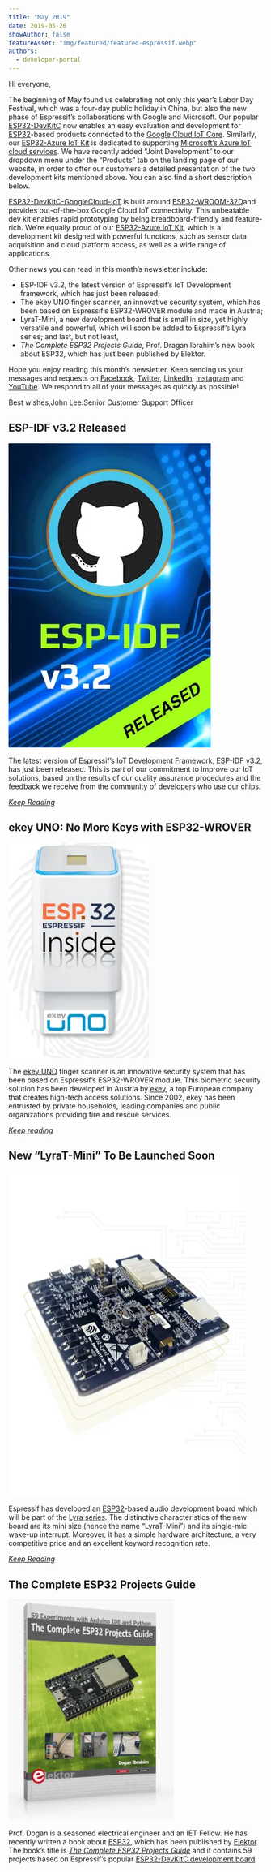 ```yaml
---
title: "May 2019"
date: 2019-05-26
showAuthor: false
featureAsset: "img/featured/featured-espressif.webp"
authors:
  - developer-portal
---
```

Hi everyone,

The beginning of May found us celebrating not only this year’s Labor Day Festival, which was a four-day public holiday in China, but also the new phase of Espressif’s collaborations with Google and Microsoft. Our popular [ESP32-DevKitC](https://www.espressif.com/en/products/hardware/esp32-devkitc/overview) now enables an easy evaluation and development for [ESP32](https://www.espressif.com/en/products/hardware/esp32/overview)-based products connected to the [Google Cloud IoT Core](https://cloud.google.com/iot-core/). Similarly, our [ESP32-Azure IoT Kit](https://www.espressif.com/en/products/hardware/esp32-azure-kit) is dedicated to supporting [Microsoft’s Azure IoT cloud services](https://azure.microsoft.com/en-us/overview/iot/). We have recently added “Joint Development” to our dropdown menu under the “Products” tab on the landing page of our website, in order to offer our customers a detailed presentation of the two development kits mentioned above. You can also find a short description below.

[ESP32-DevKitC-GoogleCloud-IoT](https://www.espressif.com/en/products/hardware/esp32-devkitc-googlecloud-iot/overview#) is built around [ESP32-WROOM-32D](https://www.espressif.com/sites/default/files/documentation/esp32-wroom-32d_esp32-wroom-32u_datasheet_en.pdf)and provides out-of-the-box Google Cloud IoT connectivity. This unbeatable dev kit enables rapid prototyping by being breadboard-friendly and feature-rich. We’re equally proud of our [ESP32-Azure IoT Kit](https://www.espressif.com/en/products/hardware/esp32-azure-kit), which is a development kit designed with powerful functions, such as sensor data acquisition and cloud platform access, as well as a wide range of applications.

Other news you can read in this month’s newsletter include:

- ESP-IDF v3.2, the latest version of Espressif’s IoT Development framework, which has just been released;
- The ekey UNO finger scanner, an innovative security system, which has been based on Espressif’s ESP32-WROVER module and made in Austria;
- LyraT-Mini, a new development board that is small in size, yet highly versatile and powerful, which will soon be added to Espressif’s Lyra series; and last, but not least,
- *The Complete ESP32 Projects Guide*, Prof. Dragan Ibrahim’s new book about ESP32, which has just been published by Elektor.

Hope you enjoy reading this month’s newsletter. Keep sending us your messages and requests on [Facebook](https://www.facebook.com/espressif/), [Twitter](https://twitter.com/EspressifSystem), [LinkedIn](https://www.linkedin.com/company/espressif-systems/), [Instagram](https://www.instagram.com/espressif_systems/) and [YouTube](https://www.youtube.com/channel/UCDBWNF7CJ2U5eLGT7o3rKog). We respond to all of your messages as quickly as possible!

Best wishes,John Lee.Senior Customer Support Officer

## ESP-IDF v3.2 Released

![](img/may-1.webp)

The latest version of Espressif’s IoT Development Framework, [ESP-IDF v3.2](https://github.com/espressif/esp-idf/releases/v3.2), has just been released. This is part of our commitment to improve our IoT solutions, based on the results of our quality assurance procedures and the feedback we receive from the community of developers who use our chips.

[*Keep Reading*](https://www.espressif.com/en/news/ESP-IDF_v3.2_Released)

## ekey UNO: No More Keys with ESP32-WROVER

![](img/may-2.webp)

The [ekey UNO](https://www.ekey-uno.net/) finger scanner is an innovative security system that has been based on Espressif’s ESP32-WROVER module. This biometric security solution has been developed in Austria by [ekey](https://www.ekey.net/en_US/about_ekey/), a top European company that creates high-tech access solutions. Since 2002, ekey has been entrusted by private households, leading companies and public organizations providing fire and rescue services.

[*Keep reading*](https://www.espressif.com/en/news/ekey_UNO)

## New “LyraT-Mini” To Be Launched Soon

![](img/may-3.webp)

Espressif has developed an [ESP32](https://www.espressif.com/en/products/hardware/esp32/overview)-based audio development board which will be part of the [Lyra series](https://www.espressif.com/en/products/hardware/development-boards). The distinctive characteristics of the new board are its mini size (hence the name “LyraT-Mini”) and its single-mic wake-up interrupt. Moreover, it has a simple hardware architecture, a very competitive price and an excellent keyword recognition rate.

[*Keep Reading*](https://www.espressif.com/en/news/LyraT-Mini_To_Be_Launched_Soon)

## The Complete ESP32 Projects Guide

![](img/may-4.webp)

Prof. Dogan is a seasoned electrical engineer and an IET Fellow. He has recently written a book about [ESP32](https://www.espressif.com/en/products/hardware/esp32/overview), which has been published by [Elektor](https://www.elektor.com/). The book’s title is [*The Complete ESP32 Projects Guide*](https://www.elektor.com/the-complete-esp32-projects-guide) and it contains 59 projects based on Espressif’s popular [ESP32-DevKitC development board](https://www.espressif.com/en/products/hardware/esp32-devkitc/overview).
